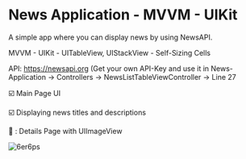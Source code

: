 # News Application - MVVM - UIKit
 A simple app where you can display news by using NewsAPI.  
 
 MVVM - UIKit - UITableView, UIStackView - Self-Sizing Cells
 
 API: https://newsapi.org (Get your own API-Key and use it in News-Application -> Controllers -> NewsListTableViewController -> Line 27 
 
 :ballot_box_with_check: Main Page UI 
 
 
 :ballot_box_with_check: Displaying news titles and descriptions
 
 
 🔳 : Details Page with UIImageView
 
 
![6er6ps](https://user-images.githubusercontent.com/37841888/166473896-5c5b733b-a0b3-4564-b734-bf18afc8ee8f.gif)
